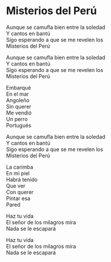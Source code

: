 # Misterios del Perú  

Aunque se camufla bien entre la soledad  
Y cantos en bantú  
Sigo esperando a que se me revelen los  
Misterios del Perú  

Aunque se camufla bien entre la soledad  
Y cantos en bantú  
Sigo esperando a que se me revelen los  
Misterios del Perú  

Embarqué  
En el mar  
Angoleño  
Sin querer  
Me vendió  
Un perro  
Portugués  

Aunque se camufla bien entre la soledad  
Y cantos en bantú  
Sigo esperando a que se me revelen los  
Misterios del Perú  

La carimba   
En mi piel  
Habrá tenido  
Que ver   
Con querer   
Pintar esa  
Pared  

Haz tu vida  
El señor de los milagros mira  
Nada se le escapará  

Haz tu vida  
El señor de los milagros mira  
Nada se le escapará  
